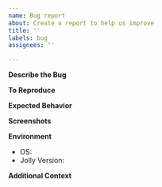 ```yaml
---
name: Bug report
about: Create a report to help us improve
title: ''
labels: bug
assignees: ''

---
```


<!-- If you have a general question, use the discussions at https://github.com/PirateForge/JollyBrowser/discussions instead. -->

<!-- NOTE -- Please don't open issues which might indicate that laws (such as copyright) might be broken in your use of our software. While you may be operating within your legal rights with the content, it's hard for us to know at a glance, and so for simplicity it's best to steer clear of legal issues such as copyrighted material. -->

**Describe the Bug**
<!-- A clear and concise description of what the bug is. -->

**To Reproduce**
<!-- Steps to reproduce the behavior:
1. Go to '...'
2. Click on '....'
3. Scroll down to '....'
4. See error
-->

**Expected Behavior**
<!-- A clear and concise description of what you expected to happen. -->

**Screenshots**
<!-- If applicable, add screenshots to help explain your problem. -->

**Environment**
 - OS: <!-- e.g. Windows 10 -->
 - Jolly Version: <!-- e.g. 1.0.0-prerelease.3 -->

**Additional Context**
<!-- Add any other context about the problem here. -->
